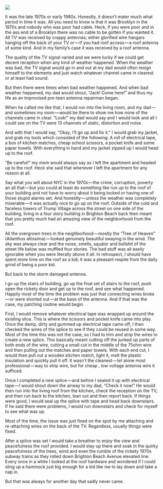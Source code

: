 <!-----
title: Fixing the Roof Antenna
description: >-
  About the experience of being a pre-teen kid tasked with being the family
  antenna repair man.
date: '2019-12-26T05:04:12.467Z'
slug: 3c0321a525b3
----->

![](/Users/jack/Downloads/medium-export-c5e2d7bfba58be09848301f216239b1a2b92c723a5147c30ac4f31d8e9470b9a/posts/md_1668465868371/img/1__nbRcv4vAI6V8IPNLm8PRNw.jpeg)

It was the late 1970s or early 1980s. Honestly, it doesn’t mater much what period in time it was. All you need to know is that it was Brooklyn in the 1970s and nobody who was poor had cable. Heck, if you were poor and in the ass end of a Brooklyn there was no cable to be gotten if you wanted it. All TV was received by crappy antennas; either glorified wire hangars hanging off the back of your TV or — if you had roof access — a roof antenna of some kind. And in my family’s case it was received by a roof antenna.

The quality of the TV signal varied and we were lucky if we could get decent reception when any kind of weather happened. When the weather was bad, the TV signal would go in and out at my dad would often resign himself to the elements and just watch whatever channel came in clearest or at least had sound.

But then there were times when bad weather happened. And when bad weather happened, my dad would shout, “Jack! Come here!” and thus my life as an improvised pre-teen antenna repairman began.

When he called me like that, I would run into the living room, and my dad — and sometimes my mom — would be there to show me how none of the channels came in clear. “Look!” my dad would say and I would look and all I could see on the TV were 13 channels of static, distortion and noise.

And with that I would say, “Okay, I’ll go up and fix it.” I would grab my jacket, and grab my tools which consisted of the following: A roll of electrical tape, a box of kitchen matches, cheap school scissors, a pocket knife and some paper towels. With everything in hand and my jacket zipped up I would head up to the roof.

“Be careful!” my mom would always say as I left the apartment and headed up to the roof. Heck she said that whenever I left the apartment for any reason at all.

Say what you will about NYC in the 1970s — the crime, corruption, poverty an all that — but you could at least do something like run up to the roof of your building and not have to worry about it being locked or having one of those stupid alarms set. And honestly — unless the weather was completely miserable — it was actually nice to go up on the roof. Outside of the cold and faceless towers of Trump Village across the street on one side of the building, living in a four story building in Brighton Beach back then meant that you pretty much had an amazing view of the neighborhood from the roof.

All the overgrown trees in the neighborhood — mostly the “Tree of Heaven” (Ailanthus altissima) — looked genuinely beautiful swaying in the wind. The sky was always clear and the noise, smells, squalor and bullshit of the street life below was muffled four stories. The bad stuff was all easily ignorable when you were literally above it all. In retrospect, I should have spent more time on the roof as a kid; it was a pleasant respite from the daily grind of being a poor kid.

But back to the storm damaged antenna.

I go up the stairs of building, go up the final set of stairs to the roof, push open the rickety door and get up to the roof, and see what happened. Happily most of the time the problem was just that connecting wires broke — or were shorted out — at the base of the antenna. And if that was the case, my patching routine would begin.

First, I would remove whatever electrical tape was wrapped up around the existing slice. This is where the scissors and pocket knife came into play. Once the damp, dirty and gummed up electrical tape came off, I then checked the wires of the splice to see if they could be reused in some way. Most of the time this was not the case, so I had to trim and strip the wires to create a new splice. This basically meant cutting off the junked up parts of both ends of the wire, cutting a small cut in the middle of the 75ohm wire and then pulling out the matches and paper towels. With each end cut, I would then pull out a wooden kitchen match, light it, melt the plastic insulation and quickly pull it off. It wasn’t the cleanest — let alone most professional — way to strip wire, but for cheap , low voltage antenna wire it sufficed.

Once I completed a new splice — and before I sealed it up with electrical tape — I would shout down the airway to my dad, “Check it now!” He would then run into the living roof from the kitchen, check the reception on the TV, and then run back to the kitchen, lean out and then report back. If things were good, I would seal up the splice with tape and head back downstairs. If he said there were problems, I would run downstairs and check for myself to see what was up.

Most of the time, the issue was just fixed on the spot by me attaching and re-attaching wires on the back of the TV. Regardless, usually things were fixed.

After a splice was set I would take a breather to enjoy the view and peacefulness the roof provided. I would stay up there and soak in the quirky peacefulness of the trees, wind and even the rumble of the rickety 1970s subway trains as they rolled down Brighton Beach Avenue elevated line. Every once in a while I looked at the roof hardware and wondered if I could sling up a hammock just big enough for a kid like me to lay down and take a nap in.

But that was always for another day that sadly never came.